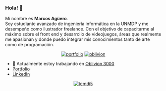 ### Hola! 👋
Mi nombre es <b>Marcos Agüero</b>.</br>
Soy estudiante avanzado de ingeniería informática en la UNMDP y me desempeño como ilustrador freelance. Con el objetivo de capacitarme al máximo sobre el front end y desarrollo de videojuegos, áreas que realmente me apasionan y donde puedo integrar mis conocimientos tanto de arte como de programación.
</br>


<p align="center"> 
  <a href="https://agmarcos.com/" target="blank"><img src="https://user-images.githubusercontent.com/74142173/167305930-6cbaa82b-1d7c-4b8c-b177-8e87c063d70b.png" alt="portfolio" /></a> 
  <a href="https://agmarcos.com/#/oblivion" target="blank"><img src="https://user-images.githubusercontent.com/74142173/167305937-786b8f6b-f151-44f5-ba7a-b810f631f20c.png" alt="oblivion" /></a> 
</p>

- 🔭 Actualmente estoy trabajando en [Oblivion 3000](https://github.com/AgMarcos5/Oblivion-3000)
- [Portfolio](https://agmarcos.com) 
- [LinkedIn](https://www.linkedin.com/in/agueromarcos/) 

<p align="center"> <a href="https://twitter.com/temdi5" target="blank"><img src="https://img.shields.io/twitter/follow/temdi5?logo=twitter&style=for-the-badge" alt="temdi5" /></a> </p>


